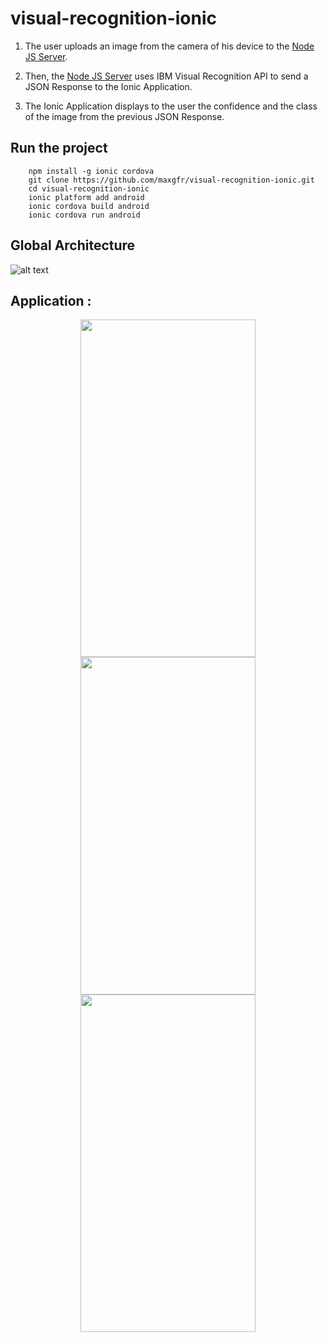 # visual-recognition-ionic

1. The user uploads an image from the camera of his device to the [Node JS Server](https://github.com/maxgfr/visual-recognition-server/).

2. Then, the [Node JS Server](https://github.com/maxgfr/visual-recognition-server/) uses IBM Visual Recognition API to send a JSON Response to the Ionic Application.

3. The Ionic Application displays to the user the confidence and the class of the image from the previous JSON Response.

## Run the project

```
    npm install -g ionic cordova
    git clone https://github.com/maxgfr/visual-recognition-ionic.git
    cd visual-recognition-ionic
    ionic platform add android
    ionic cordova build android
    ionic cordova run android
```

## Global Architecture

![alt text](https://github.com/maxgfr/visual-recognition-ionic/blob/master/screen/screen4.png)

## Application :

<div align="center">
  <img src="https://github.com/maxgfr/visual-recognition-ionic/blob/master/screen/screen1.png" height="540" width="280"/>
  <img src="https://github.com/maxgfr/visual-recognition-ionic/blob/master/screen/screen2.png" height="540" width="280"/>
  <img src="https://github.com/maxgfr/visual-recognition-ionic/blob/master/screen/screen3.png" height="540" width="280"/>
</div>
